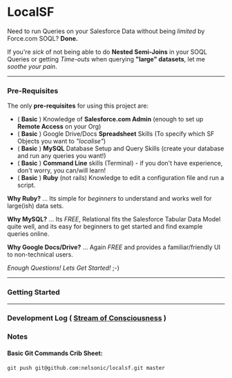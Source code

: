 LocalSF
=======

Need to run Queries on your Salesforce Data without being *limited* by Force.com SOQL?
**Done.**

If you're *sick* of not being able to do **Nested Semi-Joins** in your SOQL Queries 
or getting *Time-outs* when querying **"large" datasets**, let me *soothe your pain*.

- - -

### Pre-Requisites

The only **pre-requisites** for using this project are:

- ( **Basic** ) Knowledge of **Salesforce.com Admin** (enough to set up **Remote Access** on your Org)
- ( **Basic** ) Google Drive/Docs **Spreadsheet** Skills (To specify which SF Objects you want to *"localise"*)
- ( **Basic** ) **MySQL** Database Setup and Query Skills (create your database and run any queries you want!)
- ( **Basic** ) **Command Line** skills (Terminal) - if you don't have experience, don't worry, you can/will learn!
- ( **Basic** ) **Ruby** (not rails) Knowledge to edit a configuration file and run a script.

**Why Ruby?** ... Its simple for *beginners* to understand and works well for large(ish) data sets.

**Why MySQL?** ... Its *FREE*, Relational fits the Salesforce Tabular Data Model quite well, 
and its easy for beginners to get started and find example queries online. 

**Why Google Docs/Drive?** ... Again *FREE* and provides a familiar/friendly UI to non-technical users.

*Enough Questions! Lets Get Started!* ;-)

- - -

### Getting Started


- - -

### Development Log ( [Stream of Consciousness](http://en.wikipedia.org/wiki/Stream_of_consciousness_%28narrative_mode%29) )



### Notes


#### Basic Git Commands Crib Sheet:
 
    git push git@github.com:nelsonic/localsf.git master

